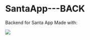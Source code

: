# SantaApp---BACK

Backend for Santa App Made with:

<img src="https://skillicons.dev/icons?i=ts,express,mysql" />
